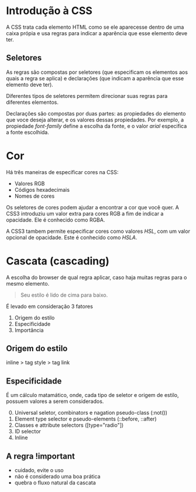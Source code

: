 # Introdução à CSS

A CSS trata cada elemento HTML como se ele aparecesse dentro
de uma caixa própia e usa regras para indicar a aparência que esse
elemento deve ter.

## Seletores

As regras são compostas por seletores (que especificam os elementos aos
quais a regra se aplica) e declarações (que indicam a aparência que esse
elemento deve ter).

Diferentes tipos de seletores permitem direcionar suas regras para diferentes
elementos.

Declarações são compostas por duas partes: as propiedades do elemento que voce
deseja alterar, e os valores dessas propiedades. Por exemplo, a propiedade
_font-family_ define a escolha da fonte, e o valor _arial_ especifica a fonte
escolhida.

# Cor

Há três maneiras de especificar cores na CSS:

- Valores RGB
- Códigos hexadecimais
- Nomes de cores

Os seletores de cores podem ajudar a encontrar a cor que você quer. A CSS3
introduziu um valor extra para cores RGB a fim de indicar a opacidade. Ele
é conhecido como RGBA.

A CSS3 tambem permite especificar cores como valores _HSL_, com um valor
opcional de opacidade. Este é conhecido como _HSLA_.

# Cascata (cascading)

A escolha do browser de qual regra aplicar, caso haja muitas regras para o
mesmo elemento.

> Seu estilo é lido de cima para baixo.

É levado em consideração 3 fatores

1. Origem do estilo
2. Especificidade
3. Importância

## Origem do estilo

inline > tag style > tag link

## Especificidade

É um cálculo matamático, onde, cada tipo de seletor e origem de estilo, possuem
valores a serem considerados.

0. Universal seletor, combinators e nagation pseudo-class (:not())
1. Element type selector e pseudo-elements (::before, ::after)
2. Classes e attribute selectors ([type="radio"])
3. ID selector
4. Inline

## A regra !important

- cuidado, evite o uso
- não é considerado uma boa prática
- quebra o fluxo natural da cascata
